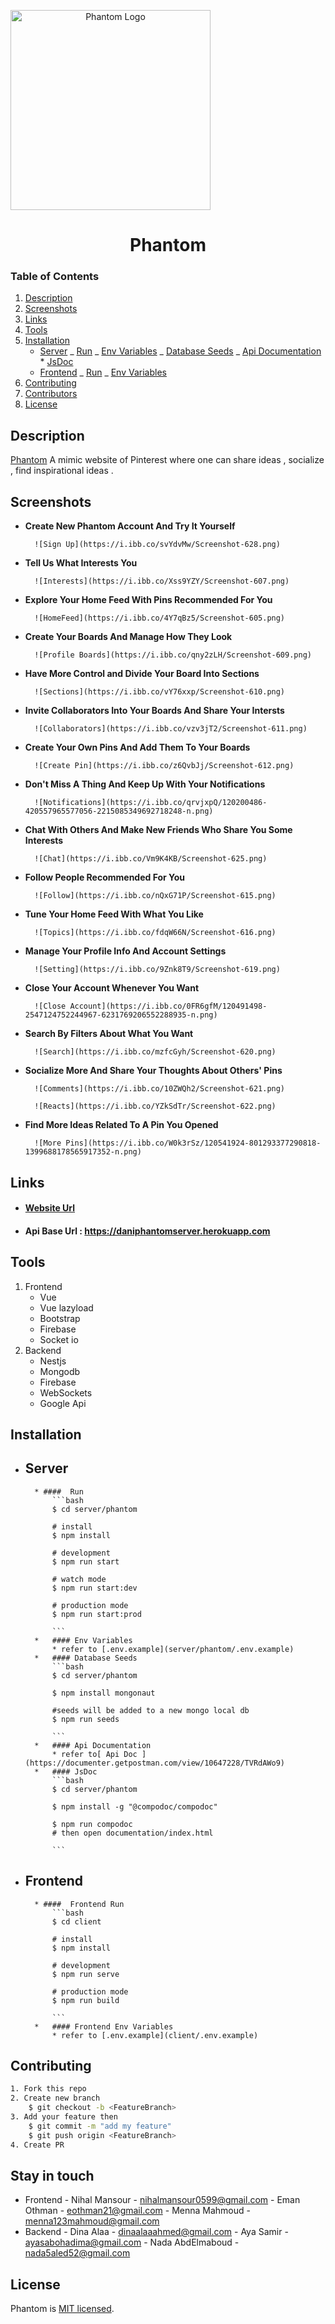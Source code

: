<p  align="center">

<a align="center" href="https://daniphantom.herokuapp.com/"  target="blank"><img  src="https://i.pinimg.com/originals/13/a7/f2/13a7f2e36e658749fd97b9078ad1e22f.png"  width="320" align="center" alt="Phantom Logo"  /></a>

<h1 align="center">Phantom</h1>
</p>

### Table of Contents

1. [Description](#Description)
2. [Screenshots](#Screenshots)
3. [Links](#Links)
4. [Tools](#Tools)
5. [Installation](#Installation)
   - [Server](#Server)
     _ [Run](#Run)
     _ [Env Variables](#Env-Variables)
     _ [Database Seeds](#Database-Seeds)
     _ [Api Documentation](#Api-Documentation) \* [JsDoc](#JsDoc)
   - [Frontend](#Frontend)
     _ [Run](#Frontend-Run)
     _ [Env Variables](#Frontend-Env-Variables)
6. [Contributing](#Contributing)
7. [Contributors](#Stay-in-touch)
8. [License](#Lisence)

## Description

[Phantom](https://daniphantom.herokuapp.com/) A mimic website of Pinterest where one can share ideas , socialize , find inspirational ideas .

## Screenshots

- **Create New Phantom Account And Try It Yourself**

      	![Sign Up](https://i.ibb.co/svYdvMw/Screenshot-628.png)

- **Tell Us What Interests You**

      	![Interests](https://i.ibb.co/Xss9YZY/Screenshot-607.png)

- **Explore Your Home Feed With Pins Recommended For You**

      	![HomeFeed](https://i.ibb.co/4Y7qBz5/Screenshot-605.png)

- **Create Your Boards And Manage How They Look**

      	![Profile Boards](https://i.ibb.co/qny2zLH/Screenshot-609.png)

- **Have More Control and Divide Your Board Into Sections**

      	![Sections](https://i.ibb.co/vY76xxp/Screenshot-610.png)

- **Invite Collaborators Into Your Boards And Share Your Intersts**

      	![Collaborators](https://i.ibb.co/vzv3jT2/Screenshot-611.png)

- **Create Your Own Pins And Add Them To Your Boards**

      	![Create Pin](https://i.ibb.co/z6QvbJj/Screenshot-612.png)

- **Don't Miss A Thing And Keep Up With Your Notifications**

      	![Notifications](https://i.ibb.co/qrvjxpQ/120200486-420557965577056-2215085349692718248-n.png)

- **Chat With Others And Make New Friends Who Share You Some Interests**

      	![Chat](https://i.ibb.co/Vm9K4KB/Screenshot-625.png)

- **Follow People Recommended For You**

      	![Follow](https://i.ibb.co/nQxG71P/Screenshot-615.png)

- **Tune Your Home Feed With What You Like**

      	![Topics](https://i.ibb.co/fdqW66N/Screenshot-616.png)

- **Manage Your Profile Info And Account Settings**

      	![Setting](https://i.ibb.co/9Znk8T9/Screenshot-619.png)

- **Close Your Account Whenever You Want**

      	![Close Account](https://i.ibb.co/0FR6gfM/120491498-2547124752244967-6231769206552288935-n.png)

- **Search By Filters About What You Want**

      	![Search](https://i.ibb.co/mzfcGyh/Screenshot-620.png)

- **Socialize More And Share Your Thoughts About Others' Pins**

      	![Comments](https://i.ibb.co/10ZWQh2/Screenshot-621.png)

      	![Reacts](https://i.ibb.co/YZkSdTr/Screenshot-622.png)

- **Find More Ideas Related To A Pin You Opened**

      	![More Pins](https://i.ibb.co/W0k3rSz/120541924-801293377290818-1399688178565917352-n.png)

## Links

- #### [Website Url](https://daniphantom.herokuapp.com)
- #### Api Base Url : https://daniphantomserver.herokuapp.com

## Tools

1. Frontend
   - Vue
   - Vue lazyload
   - Bootstrap
   - Firebase
   - Socket io
1. Backend
   - Nestjs
   - Mongodb
   - Firebase
   - WebSockets
   - Google Api

## Installation

- ## Server

      	* ####  Run
      		```bash
      		$ cd server/phantom

      		# install
      		$ npm install

      		# development
      		$ npm run start

      		# watch mode
      		$ npm run start:dev

      		# production mode
      		$ npm run start:prod

      		```
      	*	#### Env Variables
      		* refer to [.env.example](server/phantom/.env.example)
      	*	#### Database Seeds
      		```bash
      		$ cd server/phantom

      		$ npm install mongonaut

      		#seeds will be added to a new mongo local db
      		$ npm run seeds

      		```
      	*	#### Api Documentation
      		* refer to[ Api Doc ](https://documenter.getpostman.com/view/10647228/TVRdAWo9)
      	*	#### JsDoc
      		```bash
      		$ cd server/phantom

      		$ npm install -g "@compodoc/compodoc"

      		$ npm run compodoc
      		# then open documentation/index.html

      		```

- ## Frontend

      	* ####  Frontend Run
      		```bash
      		$ cd client

      		# install
      		$ npm install

      		# development
      		$ npm run serve

      		# production mode
      		$ npm run build

      		```
      	*	#### Frontend Env Variables
      		* refer to [.env.example](client/.env.example)

## Contributing

```bash
1. Fork this repo
2. Create new branch
	$ git checkout -b <FeatureBranch>
3. Add your feature then
	$ git commit -m "add my feature"
	$ git push origin <FeatureBranch>
4. Create PR
```

## Stay in touch

- Frontend - Nihal Mansour - nihalmansour0599@gmail.com - Eman Othman - eothman21@gmail.com - Menna Mahmoud - menna123mahmoud@gmail.com
- Backend - Dina Alaa - dinaalaaahmed@gmail.com - Aya Samir - ayasabohadima@gmail.com - Nada AbdElmaboud - nada5aled52@gmail.com

## License

Phantom is [MIT licensed](LICENSE).
